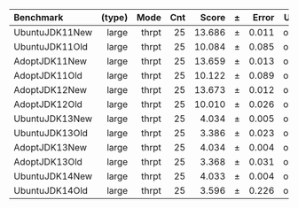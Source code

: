Benchmark | (type) | Mode | Cnt | Score | ± | Error | Units
:---------|-------:|-----:|----:|------:|---|------:|-----:
UbuntuJDK11New | large | thrpt | 25 | 13.686 | ± | 0.011 | ops/s
UbuntuJDK11Old | large | thrpt | 25 | 10.084 | ± | 0.085 | ops/s
AdoptJDK11New | large | thrpt | 25 | 13.659 | ± | 0.013 | ops/s
AdoptJDK11Old | large | thrpt | 25 | 10.122 | ± | 0.089 | ops/s
AdoptJDK12New | large | thrpt | 25 | 13.673 | ± | 0.012 | ops/s
AdoptJDK12Old | large | thrpt | 25 | 10.010 | ± | 0.026 | ops/s
UbuntuJDK13New | large | thrpt | 25 | 4.034 | ± | 0.005 | ops/s
UbuntuJDK13Old | large | thrpt | 25 | 3.386 | ± | 0.023 | ops/s
AdoptJDK13New | large | thrpt | 25 | 4.034 | ± | 0.004 | ops/s
AdoptJDK13Old | large | thrpt | 25 | 3.368 | ± | 0.031 | ops/s
UbuntuJDK14New | large | thrpt | 25 | 4.033 | ± | 0.004 | ops/s
UbuntuJDK14Old | large | thrpt | 25 | 3.596 | ± | 0.226 | ops/s
